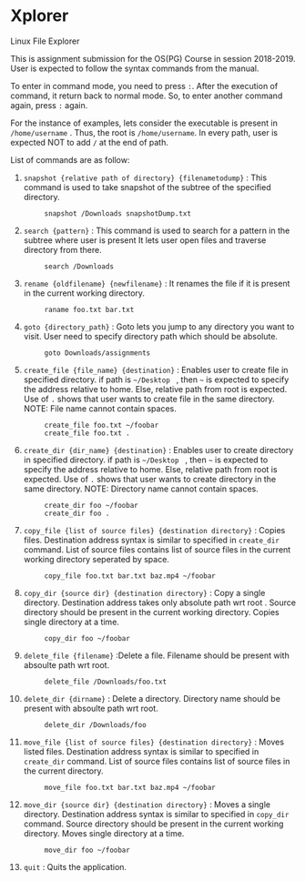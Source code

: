 # Xplorer
Linux File Explorer

This is assignment submission for the OS(PG) Course in session 2018-2019.
User is expected to follow the syntax commands from the manual.

To enter in command mode, you need to press ```:```.  After the execution of command, it return back to normal mode. So, to enter another command again, press ```:``` again.

For the instance of examples, lets consider the executable is present in ```/home/username``` . Thus, the root is ```/home/username```. 
In every path, user is expected NOT to add ```/``` at the end of path.

List of commands are as follow:
 
1) ```snapshot {relative path of directory} {filenametodump}``` : This command is used to take snapshot of the subtree of the specified directory.

      ```console
           snapshot /Downloads snapshotDump.txt 
      ```

2) ```search {pattern}``` : This command is used to search for a pattern in the subtree where user is present It lets user open files and traverse directory from there.

      ```console
           search /Downloads 
      ```
 
 3) ```rename {oldfilename} {newfilename}``` : It renames the file if it is present in the current working directory.
   
      ```console
           raname foo.txt bar.txt 
      ```

4) ```goto {directory_path}``` : Goto lets you jump to any directory you want to visit. User need to specify directory path which should be absolute.
  
      ```console
           goto Downloads/assignments 
      ```
      
5) ```create_file {file_name} {destination}``` : Enables user to create file in specified directory. if path is ```~/Desktop ``` , then ```~``` is expected to specify the address relative to home. Else, relative path from root is expected. Use of ```.``` shows that user wants to create file in the same directory. NOTE: File name cannot contain spaces.
  
      ```console
           create_file foo.txt ~/foobar
           create_file foo.txt .
      ```

6) ```create_dir {dir_name} {destination}``` : Enables user to create directory in specified directory. if path is ```~/Desktop ``` , then ```~``` is expected to specify the address relative to home. Else, relative path from root is expected. Use of ```.``` shows that user wants to create directory in the same directory. NOTE: Directory name cannot contain spaces.
  
      ```console
           create_dir foo ~/foobar
           create_dir foo .
      ```

7) ```copy_file {list of source files} {destination directory}``` : Copies files. Destination address syntax is similar to specified in ```create_dir``` command. List of source files contains list of source files in the current working directory seperated by space.
  
      ```console
           copy_file foo.txt bar.txt baz.mp4 ~/foobar
      ```

8) ```copy_dir {source dir} {destination directory}``` : Copy a single directory. Destination address takes only absolute path wrt root . Source directory should be present in the current working directory. Copies single directory at a time.
  
      ```console
           copy_dir foo ~/foobar
      ```

9) ```delete_file {filename}``` :Delete a file. Filename should be present with absoulte path wrt root.

      ```console
           delete_file /Downloads/foo.txt
      ```

10) ```delete_dir {dirname}``` : Delete a directory. Directory name should be present with absoulte path wrt root.

      ```console
           delete_dir /Downloads/foo
      ```

11) ```move_file {list of source files} {destination directory}``` : Moves listed files. Destination address syntax is similar to specified in ```create_dir``` command. List of source files contains list of source files in the current directory.
  
      ```console
           move_file foo.txt bar.txt baz.mp4 ~/foobar
      ```

12) ```move_dir {source dir} {destination directory}``` : Moves a single directory. Destination address syntax is similar to specified in ```copy_dir``` command. Source directory should be present in the current working directory. Moves single directory at a time.
  
      ```console
           move_dir foo ~/foobar
      ```

13) ```quit``` : Quits the application.



  

